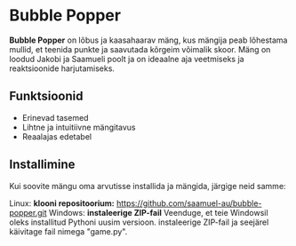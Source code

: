 # Bubble Popper

**Bubble Popper** on lõbus ja kaasahaarav mäng, kus mängija peab lõhestama mullid, et teenida punkte ja saavutada kõrgeim võimalik skoor. Mäng on loodud Jakobi ja Saamueli poolt ja on ideaalne aja veetmiseks ja reaktsioonide harjutamiseks.

## Funktsioonid

- Erinevad tasemed
- Lihtne ja intuitiivne mängitavus
- Reaalajas edetabel

## Installimine

Kui soovite mängu oma arvutisse installida ja mängida, järgige neid samme:

Linux: **klooni repositoorium:**
   https://github.com/saamuel-au/bubble-popper.git
Windows: **instaleerige ZIP-fail**
   Veenduge, et teie Windowsil oleks installitud Pythoni uusim versioon.
   instaleerige ZIP-fail ja seejärel käivitage fail nimega "game.py".
  


